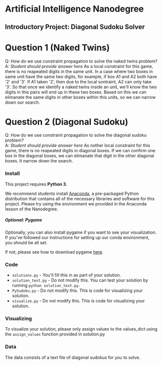 # Artificial Intelligence Nanodegree
## Introductory Project: Diagonal Sudoku Solver

# Question 1 (Naked Twins)
Q: How do we use constraint propagation to solve the naked twins problem?  
A: *Student should provide answer here*
    As a local constraint for this game, there is no reapeated digits in the same unit. In a case where two boxes in same unit 
    have the same two digits, for example, if box A1 and A2 both have '2' and '3'. If A1 taken '2', then due to the local sontraint, 
    A2 can only take '3'. So that once we identify a naked twins inside an unit, we'll know the two digits in this pairs will end up 
    in these two boxes.
    Based on this we can elimanate the same digits in other boxes within this units, so we can narrow down our search. 


# Question 2 (Diagonal Sudoku)
Q: How do we use constraint propagation to solve the diagonal sudoku problem?  
A: *Student should provide answer here*
    As nother local constraint for this game, there is no reapeated digits in diagonal boxes. If we can confirm one box in the diagonal boxes,
    we can elimanate that digit in the other diagonal boxes. It narrow down the search.

### Install

This project requires **Python 3**.

We recommend students install [Anaconda](https://www.continuum.io/downloads), a pre-packaged Python distribution that contains all of the necessary libraries and software for this project. 
Please try using the environment we provided in the Anaconda lesson of the Nanodegree.

##### Optional: Pygame

Optionally, you can also install pygame if you want to see your visualization. If you've followed our instructions for setting up our conda environment, you should be all set.

If not, please see how to download pygame [here](http://www.pygame.org/download.shtml).

### Code

* `solutions.py` - You'll fill this in as part of your solution.
* `solution_test.py` - Do not modify this. You can test your solution by running `python solution_test.py`.
* `PySudoku.py` - Do not modify this. This is code for visualizing your solution.
* `visualize.py` - Do not modify this. This is code for visualizing your solution.

### Visualizing

To visualize your solution, please only assign values to the values_dict using the ```assign_values``` function provided in solution.py

### Data

The data consists of a text file of diagonal sudokus for you to solve.